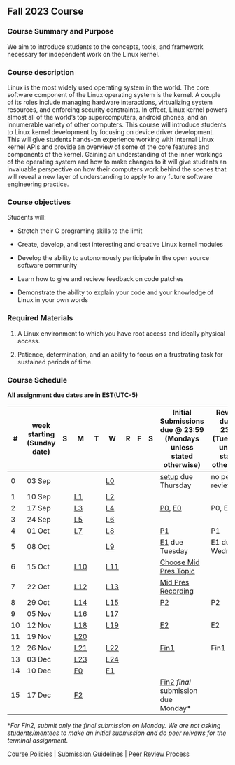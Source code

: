 ## Fall 2023 Course

### Course Summary and Purpose

We aim to introduce students to the concepts, tools, and framework necessary for independent work on the Linux kernel.

### Course description

Linux is the most widely used operating system in the world. The core software component of the Linux operating system is the kernel. A couple of its roles include managing hardware interactions, virtualizing system resources, and enforcing security constraints. In effect, Linux kernel powers almost all of the world’s top supercomputers, android phones, and an innumerable variety of other computers. This course will introduce students to Linux kernel development by focusing on device driver development. This will give students hands-on experience working with internal Linux kernel APIs and provide an overview of some of the core features and components of the kernel. Gaining an understanding of the inner workings of the operating system and how to make changes to it will give students an invaluable perspective on how their computers work behind the scenes that will reveal a new layer of understanding to apply to any future software engineering practice.

### Course objectives

Students will:

* Stretch their C programing skills to the limit

* Create, develop, and test interesting and creative Linux kernel modules

* Develop the ability to autonomously participate in the open source software community

* Learn how to give and recieve feedback on code patches

* Demonstrate the ability to explain your code and your knowledge of Linux in your own words

### Required Materials

1. A Linux environment to which you have root access and ideally physical access.

2. Patience, determination, and an ability to focus on a frustrating task for sustained periods of time.

### Course Schedule

**All assignment due dates are in EST(UTC-5)**

|#| week starting (Sunday date) |S|M|T|W|R|F|S|Initial Submissions due @ 23:59 (Mondays unless stated otherwise)|Reviews due @ 23:59 (Tuesdays unless stated otherwise)|Final Submissions due @ 23:59 (Wednesdays unless stated otherwise)|
|--|--|--|--|--|--|--|--|--|--|--|--|
|0| 03 Sep||||[L0](lectures/L0.md)||||[setup](assignments/setup.md) due Thursday|no peer review||
|1| 10 Sep||[L1](lectures/L1.md)||[L2](lectures/L2.md)|||||||
|2| 17 Sep||[L3](lectures/L3.md)||[L4](lectures/L4.md)||||[P0](assignments/P0.md), [E0](assignments/E0.md)|P0, E0|P0, E0|
|3| 24 Sep||[L5](lectures/L5.md)||[L6](lectures/L6.md)|||||||
|4| 01 Oct||[L7](lectures/L7.md)||[L8](lectures/L8.md)||||[P1](assignments/P1.md)|P1|P1|
|5| 08 Oct||||[L9](lectures/L9.md)||||[E1](assignments/E1.md) due Tuesday|E1 due Wednesday|E1 due Thursday|
|6| 15 Oct||[L10](lectures/L10.md)||[L11](lectures/L11.md)||||[Choose Mid Pres Topic](assignments/mid_pres_guide.md)|||
|7| 22 Oct||[L12](lectures/L12.md)||[L13](lectures/L13.md)||||[Mid Pres Recording](assignments/mid_pres_guide.md)|||
|8| 29 Oct||[L14](lectures/L14.md)||[L15](lectures/L15.md)||||[P2](assignments/P2.md)|P2|P2|
|9| 05 Nov||[L16](lectures/L16.md)||[L17](lectures/L17.md)|||||||
|10| 12 Nov||[L18](lectures/L18.md)||[L19](lectures/L19.md)||||[E2](assignments/E2.md)|E2|E2|
|11| 19 Nov||[L20](lectures/L20.md)|||||||||
|12| 26 Nov||[L21](lectures/L21.md)||[L22](lectures/L23.md)||||[Fin1](assignments/fin1.md)|Fin1|Fin1|
|13| 03 Dec||[L23](lectures/L23.md)||[L24](lectures/L24.md)|||||||
|14| 10 Dec||[F0](lectures/F0.md)||[F1](lectures/F2.md)|||||||
|15| 17 Dec||[F2](lectures/F1.md)||||||[Fin2](assignments/fin2.md) *final* submission due Monday\* |||

\**For Fin2, submit only the final submission on Monday. We are not asking students/mentees to make an initial submission and do peer reivews for the terminal assignment.*

[Course Policies](policies/course_policies.md) | [Submission Guidelines](policies/submission_guidelines.md) | [Peer Review Process](policies/peer_review.md)
